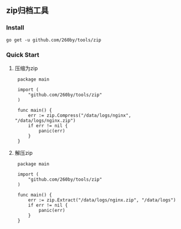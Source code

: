 ## zip归档工具

### Install
    go get -u github.com/260by/tools/zip

### Quick Start
1. 压缩为zip

        package main

        import (
            "github.com/260by/tools/zip"
        )

        func main() {
            err := zip.Compress("/data/logs/nginx", "/data/logs/nginx.zip")
            if err != nil {
                panic(err)
            }
        }

2. 解压zip

        package main

        import (
            "github.com/260by/tools/zip"
        )

        func main() {
            err := zip.Extract("/data/logs/nginx.zip", "/data/logs")
            if err != nil {
                panic(err)
            }
        }